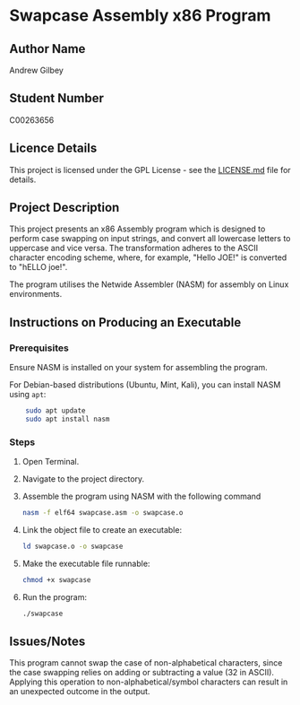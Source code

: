 # Swapcase Assembly x86 Program

## Author Name

Andrew Gilbey

## Student Number

C00263656

## Licence Details

This project is licensed under the GPL License - see the [LICENSE.md](LICENSE) file for details.

## Project Description

This project presents an x86 Assembly program which is designed to perform case swapping on input strings, and convert all lowercase letters to uppercase and vice versa. The transformation adheres to the ASCII character encoding scheme, where, for example, "Hello JOE!" is converted to "hELLO joe!".

The program utilises the Netwide Assembler (NASM) for assembly on Linux environments. 

## Instructions on Producing an Executable

### Prerequisites

Ensure NASM is installed on your system for assembling the program. 

For Debian-based distributions (Ubuntu, Mint, Kali),  you can install NASM using `apt`:

```bash
    sudo apt update
    sudo apt install nasm
```

### Steps

1. Open Terminal.
2. Navigate to the project directory.
3. Assemble the program using NASM with the following command 

    ```bash
    nasm -f elf64 swapcase.asm -o swapcase.o
    ```

4. Link the object file to create an executable:

    ```bash
    ld swapcase.o -o swapcase
    ```

5. Make the executable file runnable:

    ```bash
    chmod +x swapcase
    ```

6. Run the program:

    ```bash
    ./swapcase
    ```

## Issues/Notes

This program cannot swap the case of non-alphabetical characters, since the case swapping relies on adding or subtracting a value (32 in ASCII). Applying this operation to non-alphabetical/symbol characters can result in an unexpected outcome in the output.
